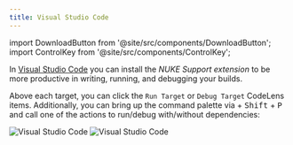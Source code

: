 ```yaml
---
title: Visual Studio Code
---
```


import DownloadButton from '@site/src/components/DownloadButton';
import ControlKey from '@site/src/components/ControlKey';

<DownloadButton url={null} />

In [Visual Studio Code](https://code.visualstudio.com/) you can install the _NUKE Support extension_ to be more productive in writing, running, and debugging your builds.

Above each target, you can click the `Run Target` or `Debug Target` CodeLens items. Additionally, you can bring up the command palette via <ControlKey/> + <kbd>Shift</kbd> + <kbd>P</kbd> and call one of the actions to run/debug with/without dependencies:

![Visual Studio Code](vscode-win-light.webp#gh-light-mode-only)
![Visual Studio Code](vscode-win-dark.webp#gh-dark-mode-only)
